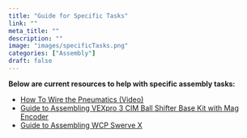 ```yaml
---
title: "Guide for Specific Tasks"
link: ""
meta_title: ""
description: ""
image: "images/specificTasks.png"
categories: ["Assembly"]
draft: false
---
```

**Below are current resources to help with specific assembly tasks:**
- [How To Wire the Pneumatics (Video)](https://youtu.be/uQEiNiHT9fs)
- [Guide to Assembling VEXpro 3 CIM Ball Shifter Base Kit with Mag Encoder](https://content.vexrobotics.com/vexpro/pdf/217-3195-751-3CIMBallShifterBaseKit-MagEncoderAssembly-20171218.pdf)
- [Guide to Assembling WCP Swerve X](https://docs.wcproducts.com/wcp-swervex/assembly-instructions/flipped/step-1-5)

